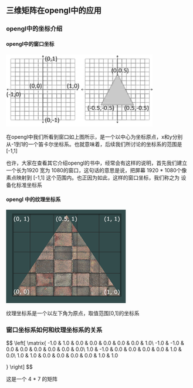 ## 三维矩阵在opengl中的应用

### opengl中的坐标介绍

#### opengl中的窗口坐标

![](img/xy_window.png)

在opengl中我们所看到窗口如上图所示，是一个以中心为坐标原点，x和y分别从-1到1的一个笛卡尔坐标系。也就意味着，后续我们所讨论的坐标系的范围是[-1,1]

也许，大家在查看其它介绍opengl的书中，经常会有这样的说明，首先我们建立一个长为1920 宽为 1080的窗口，这句话的意思是说，把屏幕 1920 * 1080个像素点映射到 [-1,1] 这个范围内。也正因为如此，这样的窗口坐标，我们称之为 设备化标准坐标系

#### opengl 中的纹理坐标系

![](img/tex_coords.png)

纹理坐标系是一个以左下角为原点，取值范围[0,1]的坐标系

### 窗口坐标系如何和纹理坐标系的关系

$$
\left[
\matrix{
 -1.0 & 1.0 & 0.0 & 0.0 & 0.0 & 0.0 & 0.0 & 1.0\\
 -1.0 & -1.0 & 0.0 & 0.0 & 0.0 & 0.0 & 0.0 & 0.0\\
 1.0 & -1.0 & 0.0 & 0.0 & 0.0 & 0.0 & 1.0 & 0.0\\
 1.0 & 1.0 & 0.0 & 0.0 & 0.0 & 0.0 & 1.0 & 1.0
 
}
\right]
$$

这是一个 4 * 7 的矩阵 









